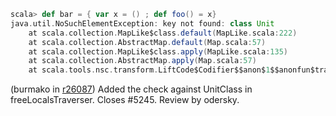 ```scala
scala> def bar = { var x = () ; def foo() = x}
java.util.NoSuchElementException: key not found: class Unit
	at scala.collection.MapLike$class.default(MapLike.scala:222)
	at scala.collection.AbstractMap.default(Map.scala:57)
	at scala.collection.MapLike$class.apply(MapLike.scala:135)
	at scala.collection.AbstractMap.apply(Map.scala:57)
	at scala.tools.nsc.transform.LiftCode$Codifier$$anon$1$$anonfun$traverse$5.refType$1(LiftCode.scala:174)
```
(burmako in [r26087](https://codereview.scala-lang.org/fisheye/changelog/scala-svn?cs=26087)) Added the check against UnitClass in freeLocalsTraverser.
Closes #5245. Review by odersky.

